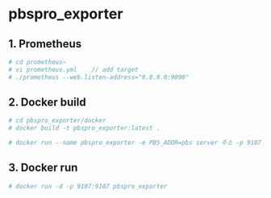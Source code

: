 # pbspro_exporter

## 1. Prometheus 

```bash
# cd prometheus~
# vi prometheus.yml    // add target
# ./prometheus --web.listen-address="0.0.0.0:9090"
```

## 2. Docker build

```bash
# cd pbspro_exporter/docker
# docker build -t pbspro_exporter:latest .

# docker run --name pbspro_exporter -e PBS_ADDR=pbs server 주소 -p 9107:9107 -d 이미지 이름
```

## 3. Docker run

```bash
# docker run -d -p 9107:9107 pbspro_exporter
```

